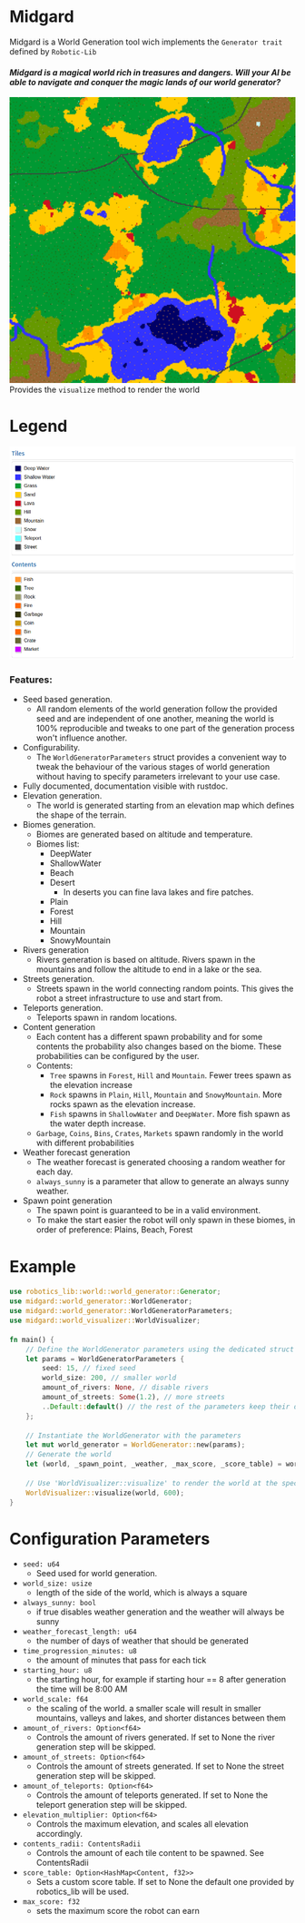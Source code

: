 # Midgard

Midgard is a World Generation tool wich implements the `Generator trait` defined by `Robotic-Lib`

#### *Midgard is a magical world rich in treasures and dangers. Will your AI be able to navigate and conquer the magic lands of our world generator?*

![](misc/world_render.png)
Provides the `visualize` method to render the world

# Legend

![](misc/legend.png)

### Features:
- Seed based generation.
    - All random elements of the world generation follow the provided seed and are independent of one another,
      meaning the world is 100% reproducible and tweaks to one part of the generation process won't influence 
      another.
- Configurability.
    - The `WorldGeneratorParameters` struct provides a convenient way to tweak the behaviour of the various
      stages of world generation without having to specify parameters irrelevant to your use case.
- Fully documented, documentation visible with rustdoc.
- Elevation generation.
    - The world is generated starting from an elevation map which defines the shape of the terrain.
- Biomes generation.
    - Biomes are generated based on altitude and temperature.
    - Biomes list:
        - DeepWater
        - ShallowWater
        - Beach
        - Desert
          - In deserts you can fine lava lakes and fire patches.
        - Plain
        - Forest
        - Hill
        - Mountain
        - SnowyMountain
- Rivers generation
    - Rivers generation is based on altitude. Rivers spawn in the mountains and follow the altitude to end in a lake or the sea.
- Streets generation.
    - Streets spawn in the world connecting random points. This gives the robot a street infrastructure to use and start from.
- Teleports generation.
    - Teleports spawn in random locations.
- Content generation
    - Each content has a different spawn probability and for some contents the probability also changes based on the biome.
      These probabilities can be configured by the user.
    - Contents:
        - `Tree` spawns in `Forest`, `Hill` and `Mountain`. Fewer trees spawn as the elevation increase
        - `Rock` spawns in `Plain`, `Hill`, `Mountain` and `SnowyMountain`. More rocks spawn as the elevation increase.
        - `Fish` spawns in `ShallowWater` and `DeepWater`. More fish spawn as the water depth increase.
    - `Garbage`, `Coins`, `Bins`, `Crates`, `Markets` spawn randomly in the world with different probabilities
- Weather forecast generation
    - The weather forecast is generated choosing a random weather for each day.
    - `always_sunny` is a parameter that allow to generate an always sunny weather.
- Spawn point generation
    - The spawn point is guaranteed to be in a valid environment.
    - To make the start easier the robot will only spawn in these biomes, in order of preference: Plains, Beach, Forest


# Example

```rust
use robotics_lib::world::world_generator::Generator;
use midgard::world_generator::WorldGenerator;
use midgard::world_generator::WorldGeneratorParameters;
use midgard::world_visualizer::WorldVisualizer;

fn main() {
    // Define the WorldGenerator parameters using the dedicated struct
    let params = WorldGeneratorParameters {
        seed: 15, // fixed seed
        world_size: 200, // smaller world
        amount_of_rivers: None, // disable rivers
        amount_of_streets: Some(1.2), // more streets
        ..Default::default() // the rest of the parameters keep their default value
    };

    // Instantiate the WorldGenerator with the parameters
    let mut world_generator = WorldGenerator::new(params);
    // Generate the world
    let (world, _spawn_point, _weather, _max_score, _score_table) = world_generator.gen();

    // Use 'WorldVisualizer::visualize' to render the world at the specified resolution
    WorldVisualizer::visualize(world, 600);
}
```

# Configuration Parameters

- `seed: u64`
  - Seed used for world generation.
- `world_size: usize`
  - length of the side of the world, which is always a square
- `always_sunny: bool`
  - if true disables weather generation and the weather will always be sunny
- `weather_forecast_length: u64`
  - the number of days of weather that should be generated
- `time_progression_minutes: u8`
  - the amount of minutes that pass for each tick
- `starting_hour: u8`
  - the starting hour, for example if starting hour == 8 after generation the time will be 8:00 AM
- `world_scale: f64`
  - the scaling of the world. a smaller scale will result in smaller mountains, valleys and lakes, 
   and shorter distances between them
- `amount_of_rivers: Option<f64>`
  - Controls the amount of rivers generated. If set to None the river generation step will be skipped.
- `amount_of_streets: Option<f64>`
  - Controls the amount of streets generated. If set to None the street generation step will be skipped.
- `amount_of_teleports: Option<f64>`
  - Controls the amount of teleports generated. If set to None the teleport generation step will be skipped.
- `elevation_multiplier: Option<f64>`
  - Controls the maximum elevation, and scales all elevation accordingly.
- `contents_radii: ContentsRadii`
  - Controls the amount of each tile content to be spawned. See ContentsRadii
- `score_table: Option<HashMap<Content, f32>>`
  - Sets a custom score table. If set to None the default one provided by robotics_lib will be used.
- `max_score: f32`
  - sets the maximum score the robot can earn
